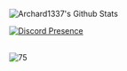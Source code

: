 ![Archard1337's Github Stats](https://github-readme-stats.vercel.app/api?username=archard1337&show_icons=true_color=fff&icon_color=79ff97&text_color=9f9f9f&bg_color=151515)

[![Discord Presence](https://lanyard-profile-readme.vercel.app/api/844919639422795797?theme=dark&bg=000e27&animated=false&hideDiscrim=false&borderRadius=30px)](https://discord.com/users/461744397722189824)

<br>
<img src="https://komarev.com/ghpvc/?username=archard1337&label=Ziyaretçi%20Sayısı&color=0066ff" alt="75" />
</p>

